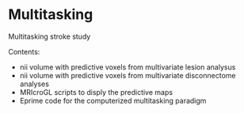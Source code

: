 # Multitasking
Multitasking stroke study

Contents:
- nii volume with predictive voxels from multivariate lesion analysus
- nii volume with predictive voxels from multivariate disconnectome analyses 
- MRIcroGL scripts to disply the predictive maps
- Eprime code for the computerized multitasking paradigm 
